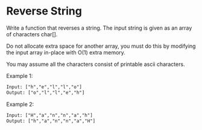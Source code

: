 # Reverse String

Write a function that reverses a string. The input string is given as an array of characters char[].

Do not allocate extra space for another array, you must do this by modifying the input array in-place with O(1) extra memory.

You may assume all the characters consist of printable ascii characters.

Example 1:

```txt
Input: ["h","e","l","l","o"]
Output: ["o","l","l","e","h"]
```

Example 2:

```txt
Input: ["H","a","n","n","a","h"]
Output: ["h","a","n","n","a","H"]
```

